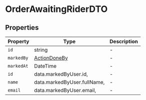 # OrderAwaitingRiderDTO

## Properties

| Property | Type | Description |
|----------|------|-------------|
| `id` | string | - |
| `markedBy` | [ActionDoneBy](../interfaces/ActionDoneBy.md) | - |
| `markedAt` | DateTime | - |
| `id` | data.markedByUser.id, | - |
| `name` | data.markedByUser.fullName, | - |
| `email` | data.markedByUser.email, | - |
